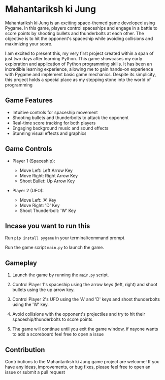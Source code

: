
# Mahantariksh ki Jung

Mahantariksh ki Jung is an exciting space-themed game developed using Pygame. In this game, players control spaceships and engage in a battle to score points by shooting bullets and thunderbolts at each other. The objective is to hit the opponent's spaceship while avoiding collisions and maximizing your score.

I am excited to present this, my very first project created within a span of just two days after learning Python. This game showcases my early exploration and application of Python programming skills. It has been an incredible learning experience, allowing me to gain hands-on experience with Pygame and implement basic game mechanics. Despite its simplicity, this project holds a special place as my stepping stone into the world of programming

## Game Features

- Intuitive controls for spaceship movement
- Shooting bullets and thunderbolts to attack the opponent
- Real-time score tracking for both players
- Engaging background music and sound effects
- Stunning visual effects and graphics

## Game Controls

- Player 1 (Spaceship):
  - Move Left: Left Arrow Key
  - Move Right: Right Arrow Key
  - Shoot Bullet: Up Arrow Key

- Player 2 (UFO):
  - Move Left: 'A' Key
  - Move Right: 'D' Key
  - Shoot Thunderbolt: 'W' Key


## Incase you want to run this 
  Run `pip install pygame` in your terminal/command prompt.

  Run the game script `main.py` to launch the game.

## Gameplay

1. Launch the game by running the `main.py` script.

2. Control Player 1's spaceship using the arrow keys (left, right) and shoot bullets using the up arrow key.

3. Control Player 2's UFO using the 'A' and 'D' keys and shoot thunderbolts using the 'W' key.

4. Avoid collisions with the opponent's projectiles and try to hit their spaceship/thunderbolts to score points.

5. The game will continue until you exit the game window, if nayone wants to add a scoreboard feel free to open a issue

## Contribution

Contributions to the Mahantariksh ki Jung game project are welcome! If you have any ideas, improvements, or bug fixes, please feel free to open an issue or submit a pull request

